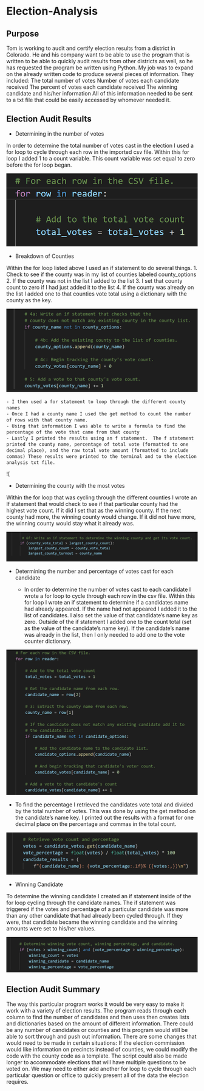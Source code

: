 # Election-Analysis

## Purpose
Tom is working to audit and certify election results from a district in Colorado.  He and his company want to be able to use the program that is written to be able to quickly audit results from other districts as well, so he has requested the program be written using Python.  My job was to expand on the already written code to produce several pieces of information.  They included:
The total number of votes
Number of votes each candidate received
The percent of votes each candidate received
The winning candidate and his/her information
All of this information needed to be sent to a txt file that could be easily accessed by whomever needed it.

## Election Audit Results
- Determining in the number of votes

In order to determine the total number of votes cast in the election I used a for loop to cycle through each row in the imported csv file.  Within this for loop I added 1 to a count variable.  This count variable was set equal to zero before the for loop began. 

![Total-Count-Code.png](Total-Count-Code.png)

- Breakdown of Counties

Within the for loop listed above I used an if statement to do several things. 
    1.	Check to see if the county was in my list of counties labeled county_options
    2.	If the county was not in the list I added to the list
    3.	I set that county count to zero if I had just added it to the list
    4.	If the county was already on the list I added one to that counties vote total using a dictionary with the county as the key.
    
![County-Vote-Count-Code.png](County-Vote-Count-Code.png)

    - I then used a for statement to loop through the different county names
    - Once I had a county name I used the get method to count the number of rows with that county name.
    - Using that information I was able to write a formula to find the percentage of the vote that came from that county
    - Lastly I printed the results using an f statement.  The f statement printed the county name, percentage of total vote (formatted to one decimal place), and the raw total vote amount (formatted to include commas) These results were printed to the terminal and to the election analysis txt file.

![

- Determining the county with the most votes

 Within the for loop that was cycling through the different counties I wrote an If statement that would check to see if that particular county had the highest vote count.  If it did I set that as the winning county.  If the next county had more, the winning county would change.  If it did not have more, the winning county would stay what it already was.

![Winning-County-Code.png](Winning-County-Code.png)

- Determining the number and percentage of votes cast for each candidate

  - In order to determine the number of votes cast to each candidate I wrote a for loop to cycle through each row in the csv file.  Within this for loop I wrote an if statement to determine if a candidates name had already appeared.  If the name had not appeared I added it to the list of candidates.  I also set the value of that candidate’s name key as zero.  Outside of the if statement I added one to the count total (set as the value of the candidate’s name key).  If the candidate’s name was already in the list, then I only needed to add one to the vote counter dictionary. 
  
![Candidate-Vote-Count-Code.png](Candidate-Vote-Count-Code.png)

  - To find the percentage I retrieved the candidates vote total and divided by the total number of votes.  This was done by using the get method on the candidate’s name key.  I printed out the results with a format for one decimal place on the percentage and commas in the total count.

![Candidate-Vote-Percentage-Code.png](Candidate-Vote-Percentage-Code.png)

- Winning Candidate

To determine the winning candidate I created an if statement inside of the for loop cycling through the candidate names.  The if statement was triggered if the votes and percentage of a particular candidate was more than any other candidate that had already been cycled through.  If they were, that candidate became the winning candidate and the winning amounts were set to his/her values.

![Winning-Vote-Data-Code.png](Winning-Vote-Data-Code.png)

## Election Audit Summary
The way this particular program works it would be very easy to make it work with a variety of election results.  The program reads through each column to find the number of candidates and then uses then creates lists and dictionaries based on the amount of different information.  There could be any number of candidates or counties and this program would still be able to sort through and push out information.  There are some changes that would need to be made in certain situations:
If the election commission would like information on precincts instead of counties, we could modify the code with the county code as a template.
The script could also be made longer to accommodate elections that will have multiple questions to be voted on.  We may need to either add another for loop to cycle through each particular question or office to quickly present all of the data the election requires.
